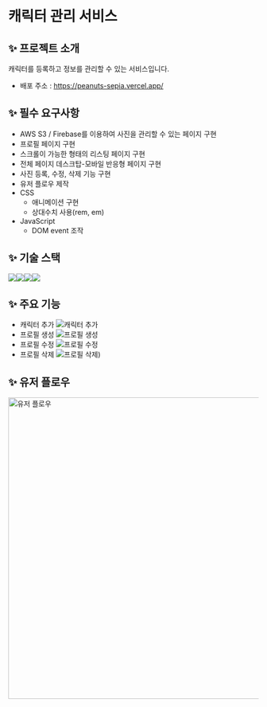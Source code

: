 # 캐릭터 관리 서비스

## ✨ 프로젝트 소개

캐릭터를 등록하고 정보를 관리할 수 있는 서비스입니다.

- 배포 주소 : https://peanuts-sepia.vercel.app/

## ✨ 필수 요구사항

- AWS S3 / Firebase를 이용하여 사진을 관리할 수 있는 페이지 구현
- 프로필 페이지 구현
- 스크롤이 가능한 형태의 리스팅 페이지 구현
- 전체 페이지 데스크탑-모바일 반응형 페이지 구현
- 사진 등록, 수정, 삭제 기능 구현
- 유저 플로우 제작
- CSS
  - 애니메이션 구현
  - 상대수치 사용(rem, em)
- JavaScript
  - DOM event 조작

## ✨ 기술 스택

<div style="display:flex;">
  <img src="https://img.shields.io/badge/html5-E34F26?style=for-the-badge&logo=html5&logoColor=white"> 
  <img src="https://img.shields.io/badge/css-1572B6?style=for-the-badge&logo=css3&logoColor=white"> 
  <img src="https://img.shields.io/badge/javascript-F7DF1E?style=for-the-badge&logo=javascript&logoColor=black">
  <img src="https://img.shields.io/badge/Firebase-FFCA28?style=for-the-badge&logo=firebase&logoColor=black"/>
</div>

## ✨ 주요 기능

- 캐릭터 추가
  ![캐릭터 추가](https://github.com/lilviolie/peanuts/assets/95364951/2d9f85cc-e39a-454e-8145-3c52518bc99d)
- 프로필 생성
  ![프로필 생성](https://github.com/lilviolie/peanuts/assets/95364951/84f5af34-ce65-4544-b587-06236f6edd49)
- 프로필 수정
  ![프로필 수정](https://github.com/KDT1-FE/Y_FE_JAVASCRIPT_PICTURE/assets/95364951/13dc1d75-ec23-4cff-a884-5c618b431d5a)
- 프로필 삭제
  ![프로필 삭제)](https://github.com/KDT1-FE/Y_FE_JAVASCRIPT_PICTURE/assets/95364951/0566031a-e47e-46aa-b5c0-a40e55ce11a3)

## ✨ 유저 플로우

<img width="606" alt="유저 플로우" src="https://github.com/lilviolie/peanuts/assets/95364951/289569f4-a687-4a8a-908e-2fb84dbcf820">
